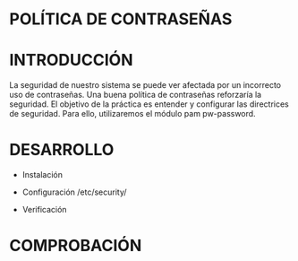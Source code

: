 # POLÍTICA DE CONTRASEÑAS


# INTRODUCCIÓN
La seguridad de nuestro sistema se puede ver afectada por un incorrecto uso de contraseñas. Una buena política de contraseñas reforzaría la seguridad. El objetivo de la práctica es entender y configurar las directrices de seguridad. Para ello, utilizaremos el módulo pam pw-password.

# DESARROLLO

- Instalación

- Configuración
    /etc/security/

- Verificación



# COMPROBACIÓN

